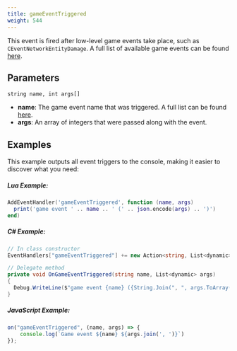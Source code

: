```yaml
---
title: gameEventTriggered
weight: 544
---
```


This event is fired after low-level game events take place, such as `CEventNetworkEntityDamage`. A full list of
available game events can be found [here][game-events].

Parameters
----------

```
string name, int args[]
```

- **name**: The game event name that was triggered. A full list can be found [here][game-events].
- **args**: An array of integers that were passed along with the event.

Examples
--------

This example outputs all event triggers to the console, making it easier to discover what you need:

##### Lua Example:
```lua
AddEventHandler('gameEventTriggered', function (name, args)
  print('game event ' .. name .. ' (' .. json.encode(args) .. ')')
end)
```

##### C\# Example:
```csharp
// In class constructor
EventHandlers["gameEventTriggered"] += new Action<string, List<dynamic>>(OnGameEventTriggered);

// Delegate method
private void OnGameEventTriggered(string name, List<dynamic> args)
{
  Debug.WriteLine($"game event {name} ({String.Join(", ", args.ToArray())})");
}
``` 

##### JavaScript Example:
```js
on("gameEventTriggered", (name, args) => {
    console.log(`Game event ${name} ${args.join(', ')}`)
});
```

[game-events]: /game-references/game-events

